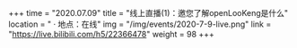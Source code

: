+++ 
time = "2020.07.09" 
title = "线上直播(1)：邀您了解openLooKeng是什么" 
location = " · 地点：在线" 
img = "/img/events/2020-7-9-live.png" 
link = "https://live.bilibili.com/h5/22366478"
weight = 98
+++
